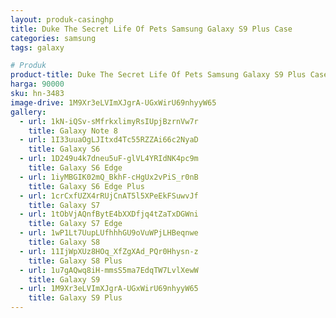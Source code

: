 ```yaml
---
layout: produk-casinghp
title: Duke The Secret Life Of Pets Samsung Galaxy S9 Plus Case
categories: samsung
tags: galaxy

# Produk
product-title: Duke The Secret Life Of Pets Samsung Galaxy S9 Plus Case
harga: 90000
sku: hn-3483
image-drive: 1M9Xr3eLVImXJgrA-UGxWirU69nhyyW65
gallery:
  - url: 1kN-iQSv-sMfrkxlimyRsIUpjBzrnVw7r
    title: Galaxy Note 8
  - url: 1I33uuaOgLJItxd4Tc55RZZAi66c2NyaD
    title: Galaxy S6
  - url: 1D249u4k7dneu5uF-glVL4YRIdNK4pc9m
    title: Galaxy S6 Edge
  - url: 1iyMBGIK02mQ_BkhF-cHgUx2vPiS_r0nB
    title: Galaxy S6 Edge Plus
  - url: 1crCxfUZX4rRUjCnAT5l5XPeEkFSuwvJf
    title: Galaxy S7
  - url: 1tObVjAQnfBytE4bXXDfjq4tZaTxDGWni
    title: Galaxy S7 Edge
  - url: 1wP1Lt7UupLUfhhhGU9oVuWPjLHBeqnwe
    title: Galaxy S8
  - url: 11IjWpXUz8HOq_XfZgXAd_PQr0Hhysn-z
    title: Galaxy S8 Plus
  - url: 1u7gAQwq8iH-mmsS5ma7EdqTW7LvlXewW
    title: Galaxy S9
  - url: 1M9Xr3eLVImXJgrA-UGxWirU69nhyyW65
    title: Galaxy S9 Plus
---
```

